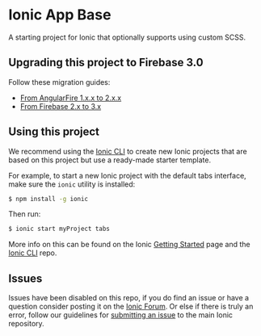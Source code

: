 Ionic App Base
=====================

A starting project for Ionic that optionally supports using custom SCSS.

## Upgrading this project to Firebase 3.0

Follow these migration guides:
- [From AngularFire 1.x.x to 2.x.x](https://github.com/firebase/angularfire/blob/master/docs/migration/1XX-to-2XX.md)
- [From Firebase 2.x to 3.x](https://firebase.google.com/support/guides/firebase-web)

## Using this project

We recommend using the [Ionic CLI](https://github.com/driftyco/ionic-cli) to create new Ionic projects that are based on this project but use a ready-made starter template.

For example, to start a new Ionic project with the default tabs interface, make sure the `ionic` utility is installed:

```bash
$ npm install -g ionic
```

Then run:

```bash
$ ionic start myProject tabs
```

More info on this can be found on the Ionic [Getting Started](http://ionicframework.com/getting-started) page and the [Ionic CLI](https://github.com/driftyco/ionic-cli) repo.

## Issues
Issues have been disabled on this repo, if you do find an issue or have a question consider posting it on the [Ionic Forum](http://forum.ionicframework.com/).  Or else if there is truly an error, follow our guidelines for [submitting an issue](http://ionicframework.com/submit-issue/) to the main Ionic repository.
